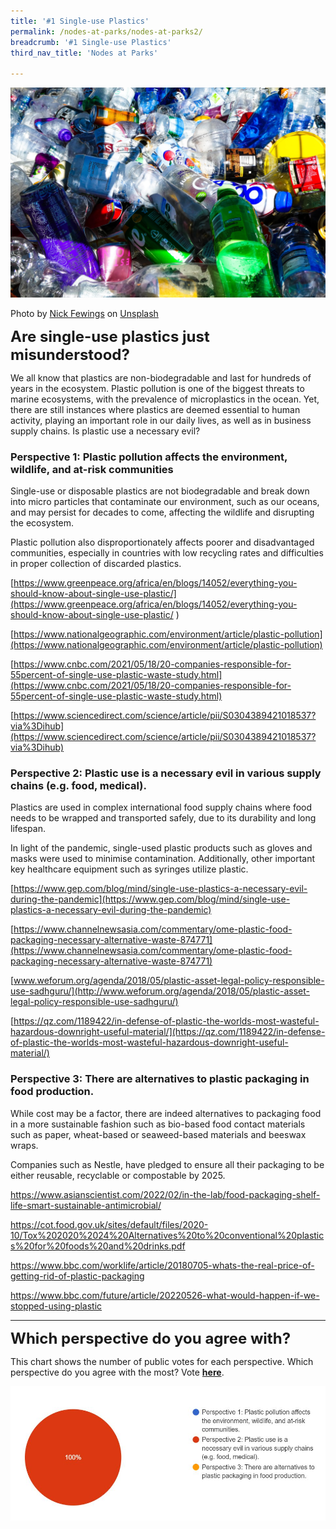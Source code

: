 ```yaml
---
title: '#1 Single-use Plastics'
permalink: /nodes-at-parks/nodes-at-parks2/
breadcrumb: '#1 Single-use Plastics'
third_nav_title: 'Nodes at Parks'

---
```


![](../images/nodes-at-parks-06-min.jpg)

Photo by [Nick Fewings](https://unsplash.com/@jannerboy62?utm_source=unsplash&utm_medium=referral&utm_content=creditCopyText) on [Unsplash](https://unsplash.com/s/photos/plastic-pollution?utm_source=unsplash&utm_medium=referral&utm_content=creditCopyText)

**<font size="5">Are single-use plastics just misunderstood?</font>**

We all know that plastics are non-biodegradable and last for hundreds of years in the ecosystem. Plastic pollution is one of the biggest threats to marine ecosystems, with the prevalence of microplastics in the ocean. Yet, there are still instances where plastics are deemed essential to human activity, playing an important role in our daily lives, as well as in business supply chains. Is plastic use a necessary evil?



<h3>Perspective 1: Plastic pollution affects the environment, wildlife, and at-risk communities</h3>

Single-use or disposable plastics are not biodegradable and break down into micro particles that contaminate our environment, such as our oceans, and may persist for decades to come, affecting the wildlife and disrupting the ecosystem. 

Plastic pollution also disproportionately affects poorer and disadvantaged communities, especially in countries with low recycling rates and difficulties in proper collection of discarded plastics.

[https://www.greenpeace.org/africa/en/blogs/14052/everything-you-should-know-about-single-use-plastic/](https://www.greenpeace.org/africa/en/blogs/14052/everything-you-should-know-about-single-use-plastic/ ) 

[https://www.nationalgeographic.com/environment/article/plastic-pollution](https://www.nationalgeographic.com/environment/article/plastic-pollution) 

[https://www.cnbc.com/2021/05/18/20-companies-responsible-for-55percent-of-single-use-plastic-waste-study.html](https://www.cnbc.com/2021/05/18/20-companies-responsible-for-55percent-of-single-use-plastic-waste-study.html)

[https://www.sciencedirect.com/science/article/pii/S0304389421018537?via%3Dihub](https://www.sciencedirect.com/science/article/pii/S0304389421018537?via%3Dihub)



<H3>Perspective 2: Plastic use is a necessary evil in various supply chains (e.g. food, medical).</H3>

Plastics are used in complex international food supply chains where food needs to be wrapped and transported safely, due to its durability and long lifespan.

In light of the pandemic, single-used plastic products such as gloves and masks were used to minimise contamination. Additionally, other important key healthcare equipment such as syringes utilize plastic.

[https://www.gep.com/blog/mind/single-use-plastics-a-necessary-evil-during-the-pandemic](https://www.gep.com/blog/mind/single-use-plastics-a-necessary-evil-during-the-pandemic)

[https://www.channelnewsasia.com/commentary/ome-plastic-food-packaging-necessary-alternative-waste-874771](https://www.channelnewsasia.com/commentary/ome-plastic-food-packaging-necessary-alternative-waste-874771)

[www.weforum.org/agenda/2018/05/plastic-asset-legal-policy-responsible-use-sadhguru/](http://www.weforum.org/agenda/2018/05/plastic-asset-legal-policy-responsible-use-sadhguru/)

[https://qz.com/1189422/in-defense-of-plastic-the-worlds-most-wasteful-hazardous-downright-useful-material/](https://qz.com/1189422/in-defense-of-plastic-the-worlds-most-wasteful-hazardous-downright-useful-material/)


<p></p>

<h3>Perspective 3: There are alternatives to plastic packaging in food production.</h3>

While cost may be a factor, there are indeed alternatives to packaging food in a more sustainable fashion such as bio-based food contact materials such as paper, wheat-based or seaweed-based materials and beeswax wraps.

Companies such as Nestle, have pledged to ensure all their packaging to be either reusable, recyclable or compostable by 2025.

<a href="https://www.asianscientist.com/2022/02/in-the-lab/food-packaging-shelf-life-smart-sustainable-antimicrobial/ ">https://www.asianscientist.com/2022/02/in-the-lab/food-packaging-shelf-life-smart-sustainable-antimicrobial/</a>

<a href="https://cot.food.gov.uk/sites/default/files/2020-10/Tox%202020%2024%20Alternatives%20to%20conventional%20plastics%20for%20foods%20and%20drinks.pdf">https://cot.food.gov.uk/sites/default/files/2020-10/Tox%202020%2024%20Alternatives%20to%20conventional%20plastics%20for%20foods%20and%20drinks.pdf</a>

<a href="https://www.bbc.com/worklife/article/20180705-whats-the-real-price-of-getting-rid-of-plastic-packaging">https://www.bbc.com/worklife/article/20180705-whats-the-real-price-of-getting-rid-of-plastic-packaging</a>

<a href="https://www.bbc.com/future/article/20220526-what-would-happen-if-we-stopped-using-plastic">https://www.bbc.com/future/article/20220526-what-would-happen-if-we-stopped-using-plastic</a>



<HR>

**<FONT SIZE ="5">Which perspective do you agree with?</FONT>**

This chart shows the number of public votes for each perspective. Which perspective do you agree with the most? Vote **[here](https://forms.gle/DoPHtiEYhVxkPL3w8)**. 

![](../images/nodes-at-parks-poll1.JPG)

